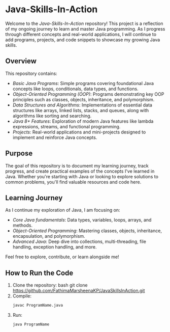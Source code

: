 # Java-Skills-In-Action

Welcome to the *Java-Skills-In-Action* repository! This project is a reflection of my ongoing journey to learn and master Java programming. As I progress through different concepts and real-world applications, I will continue to add programs, projects, and code snippets to showcase my growing Java skills.

## Overview

This repository contains:

- *Basic Java Programs*: Simple programs covering foundational Java concepts like loops, conditionals, data types, and functions.
- *Object-Oriented Programming (OOP)*: Programs demonstrating key OOP principles such as classes, objects, inheritance, and polymorphism.
- *Data Structures and Algorithms*: Implementations of essential data structures like arrays, linked lists, stacks, and queues, along with algorithms like sorting and searching.
- *Java 8+ Features*: Exploration of modern Java features like lambda expressions, streams, and functional programming.
- *Projects*: Real-world applications and mini-projects designed to implement and reinforce Java concepts.

## Purpose

The goal of this repository is to document my learning journey, track progress, and create practical examples of the concepts I've learned in Java. Whether you're starting with Java or looking to explore solutions to common problems, you'll find valuable resources and code here.

## Learning Journey

As I continue my exploration of Java, I am focusing on:

- *Core Java fundamentals*: Data types, variables, loops, arrays, and methods.
- *Object-Oriented Programming*: Mastering classes, objects, inheritance, encapsulation, and polymorphism.
- *Advanced Java*: Deep dive into collections, multi-threading, file handling, exception handling, and more.

Feel free to explore, contribute, or learn alongside me!

## How to Run the Code

1. Clone the repository:
   bash
   git clone https://github.com/FathimaMarsheenaKP/JavaSkillsInAction.git
2. Compile:
   ```bash
   javac ProgramName.java
3. Run:
    ```bash
   java ProgramName

   
   
